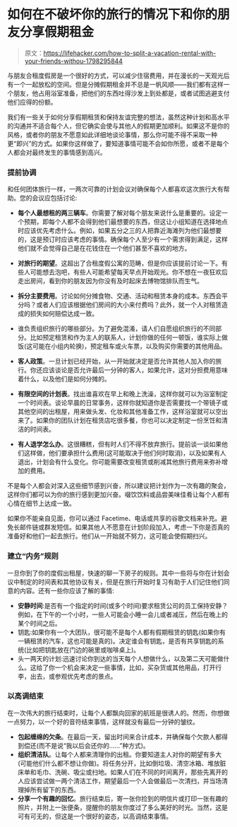 # 如何在不破坏你的旅行的情况下和你的朋友分享假期租金

> 原文：<https://lifehacker.com/how-to-split-a-vacation-rental-with-your-friends-withou-1798295844>

与朋友合租度假房是一个很好的方式，可以减少住宿费用，并在漫长的一天观光后有一个一起放松的空间。但是分摊假期租金并不总是一帆风顺——我们都有这样一个朋友，他占用浴室准备，把他们的东西吐得沙发上到处都是，或者试图逃避支付他们应得的份额。



我们有一些关于如何分享假期租赁和保持友谊完整的想法，虽然这种计划和高水平的沟通并不适合每个人，但它确实会使与其他人的假期更加顺利。如果这不是你的风格，或者你的朋友不愿意如此详细地谈论事情，那么你可能不得不采取一种更“即兴”的方式。如果你这样做了，要知道事情可能不会如你所愿，或者不是每个人都会对最终发生的事情感到高兴。

### 提前协调

和任何团体旅行一样，一两次可靠的计划会议对确保每个人都喜欢这次旅行大有帮助。您的会议应包括讨论:

*   **每个人最想租的两三辆车**。你需要了解对每个朋友来说什么是重要的。设定一个预期，即每个人都不会得到他们最想要的东西，但这让小组知道在选择地点时应该优先考虑什么。例如，如果五分之三的人把靠近海滩列为他们最想要的，这是预订时应该考虑的事情。确保每个人至少有一个需求得到满足，这样他们就不会觉得自己是在花钱住在一个他们甚至不喜欢的地方。

*   **对旅行的期望**。这超出了合租度假公寓的范畴，但是你应该提前讨论一下。有些人可能想去泡吧，有些人可能希望每天早点开始观光。你不想在一夜狂欢后走出房间，看到你的朋友因为你没有及时起床去博物馆排队而生气。
*   **拆分主要费用**。讨论如何分摊食物、交通、活动和租赁本身的成本。东西会平分吗？或者人们应该根据他们房间的大小来付费吗？此外，就一个人对租赁造成的损失如何赔偿达成一致。

*   谁负责组织旅行的哪些部分。为了避免混淆，请人们自愿组织旅行的不同部分。比如预定租赁和作为主人的联系人，计划你做的任何一顿饭，谁实际上做饭(这可能在小组内轮换)，预定租车或火车票，以及购买你需要的其他用品。

*   **客人政策**。一旦计划已经开始，从一开始就决定是否允许其他人加入你的旅行。你还应该谈论是否允许最后一分钟的客人，如果允许，这对分担费用意味着什么，以及他们是如何分摊的。

*   **有限空间的计划表**。找出谁喜欢在早上和晚上洗澡，这样你就可以为浴室制定一个时间表。谈论早晨的日常事务，这样你就知道你是否需要找一个带镜子或其他空间的出租屋，用来做头发、化妆和其他准备工作，这样浴室就可以空出来了。如果你的团队计划在租赁店吃很多餐，你也可以决定制定一份烹饪和清洁的时间表。
*   **有人退学怎么办**。这很糟糕，但有时人们不得不放弃旅行。提前谈一谈如果他们这样做，他们要承担什么费用(这可能取决于他们何时取消)，以及如果有人退出，计划会有什么变化。你可能需要改变租赁或削减其他旅行费用来弥补增加的费用。

不是每个人都会对深入这些细节感到兴奋，所以建议把计划作为一次有趣的聚会，这样你们都可以为你的旅行感到更加兴奋。啜饮饮料或品尝美味佳肴让每个人都有心情在细节上达成一致。

如果你不能亲自见面，你可以通过 Facetime、电话或共享的谷歌文档来补充。避免长邮件链或群发短信。如果其他人不愿意在计划阶段加入，考虑一下你是否真的准备好和他们一起去旅行。他们从一开始就不努力，这可能会使假期扫兴。

### 建立“内务”规则

一旦你到了你的度假出租屋，快速的聊一下房子的规则。其中一些将与你在计划会议中制定的时间表和其他协议有关，但是在旅行开始时复习有助于人们记住他们同意的内容。还有一些你应该了解的事情:

*   **安静时间**:是否有一个指定的时间(或多个时间)要求租赁公司的员工保持安静？例如，在下午的一个小时，一些人可能会小睡一会儿或者减压，然后在晚上的某个时间之后。
*   钥匙:如果你有一个大团队，很可能不是每个人都有假期租赁的钥匙(如果你有一辆租赁的汽车，这也可能是真的)。决定谁会有钥匙，是否有共享钥匙的系统(比如把钥匙放在门边的碗里或咖啡桌上)。
*   头一两天的计划:迅速讨论你到达的当天每个人想做什么，以及第二天可能做什么。这给了你一个机会来决定一些事情，比如，买杂货或其他用品，打开行李，出去，或参观优先考虑的景点。

### 以高调结束

在一次伟大的旅行结束时，让每个人都飘向回家的航班是很诱人的。然而，你想做一点努力，以一个好的音符结束事情，这样就没有最后一分钟的皱纹。

*   **包起缠绵的欠条**。在最后一天，留出时间来合计成本，并确保每个欠款人都得到偿还(而不是说“我以后会还你的……”种方式)。
*   **组织清洁队**。让每个人都来清理你的出租。你要知道主人对你的期望有多大(可能他们什么都不想让你做)。将任务分开，比如倒垃圾、清空冰箱、堆放脏床单和毛巾、洗碗、吸尘或扫地。如果人们在不同的时间离开，那些先离开的人应该尝试做一两个清洁工作，期望最后一个人会做最后一次清扫，并当场清理掉所有留下的东西。
*   **分享一个有趣的回忆**。旅行结束后，寄一张你捡到的明信片或打印一张有趣的照片，并附上一张便条，提醒你的朋友你度过了多么美好的时光。当然，这是可有可无的，但这是一个很好的姿态，以高调结束事情。